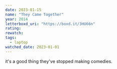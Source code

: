 ```yaml
---
date: 2023-01-15
name: "They Came Together"
year: 2014
letterboxd_uri: "https://boxd.it/3HU66n"
rating: 
rewatch: 
tags:
  - laptop
watched_date: 2023-01-01
---
```


it's a good thing they've stopped making comedies.
